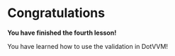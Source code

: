 Congratulations
===============
**You have finished the fourth lesson!**

You have learned how to use the validation in DotVVM!